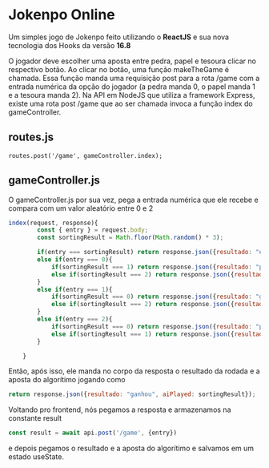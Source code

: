 # Jokenpo Online

Um simples jogo de Jokenpo feito utilizando o **ReactJS** e sua nova tecnologia dos Hooks da versão **16.8**

O jogador deve escolher uma aposta entre pedra, papel e tesoura clicar no respectivo botão. Ao clicar no botão, uma função makeTheGame é chamada. Essa função manda uma requisição post para a rota /game com a entrada numérica da opção do jogador (a pedra manda 0, o papel manda 1 e a tesoura manda 2). Na API em NodeJS que utiliza a framework Express, existe uma rota post /game que ao ser chamada invoca a função index do gameController.

## routes.js
```
routes.post('/game', gameController.index);
```

## gameController.js
O gameController.js por sua vez, pega a entrada numérica que ele recebe e compara com um valor aleatório entre 0 e 2

```javascript
index(request, response){
        const { entry } = request.body;
        const sortingResult = Math.floor(Math.random() * 3);

        if(entry === sortingResult) return response.json({resultado: "empatou", aiPlayed: sortingResult});
        else if(entry === 0){
            if(sortingResult === 1) return response.json({resultado: "perdeu", aiPlayed: sortingResult});
            else if(sortingResult === 2) return response.json({resultado: "ganhou", aiPlayed: sortingResult});
        }
        else if(entry === 1){
            if(sortingResult === 0) return response.json({resultado: "ganhou", aiPlayed: sortingResult});
            else if(sortingResult === 2) return response.json({resultado: "perdeu", aiPlayed: sortingResult});
        }
        else if(entry === 2){
            if(sortingResult === 0) return response.json({resultado: "perdeu", aiPlayed: sortingResult});
            else if(sortingResult === 1) return response.json({resultado: "ganhou", aiPlayed: sortingResult});
        }

    }
```
Então, após isso, ele manda no corpo da resposta o resultado da rodada e a aposta do algorítimo jogando como
```javascript
return response.json({resultado: "ganhou", aiPlayed: sortingResult});
```

Voltando pro frontend, nós pegamos a resposta e armazenamos na constante result
```javascript
const result = await api.post('/game', {entry})
```
e depois pegamos o resultado e a aposta do algorítimo e salvamos em um estado useState.
